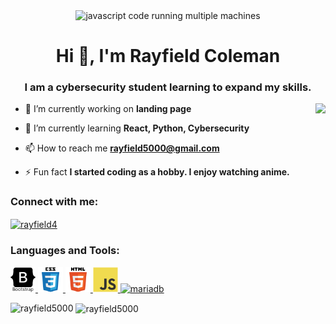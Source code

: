 <div id="header" align="center">
<img src="https://dri.es/files/images/blog/javascript-powered-multichannel.gif" alt="javascript code running multiple machines">

</div>
<h1 align="center">Hi 👋, I'm Rayfield Coleman</h1>
<h3 align="center">I am a cybersecurity student learning to expand my skills.</h3>
<img align="right" src="https://media.giphy.com/media/M9kgjEsLG6LMbYC9dl/giphy.gif" alt"person coding at a desk">

- 🔭 I’m currently working on **landing page**

- 🌱 I’m currently learning **React, Python, Cybersecurity**

- 📫 How to reach me **rayfield5000@gmail.com**

- ⚡ Fun fact **I started coding as a hobby. I enjoy watching anime.**

<h3 align="left">Connect with me:</h3>
<p align="left">
<a href="https://codepen.io/rayfield4" target="blank"><img align="center" src="https://raw.githubusercontent.com/rahuldkjain/github-profile-readme-generator/master/src/images/icons/Social/codepen.svg" alt="rayfield4" height="30" width="40" /></a>
</p>

<h3 align="left">Languages and Tools:</h3>
<p align="left"> <a href="https://getbootstrap.com" target="_blank" rel="noreferrer"> <img src="https://raw.githubusercontent.com/devicons/devicon/master/icons/bootstrap/bootstrap-plain-wordmark.svg" alt="bootstrap" width="40" height="40"/> </a> <a href="https://www.w3schools.com/css/" target="_blank" rel="noreferrer"> <img src="https://raw.githubusercontent.com/devicons/devicon/master/icons/css3/css3-original-wordmark.svg" alt="css3" width="40" height="40"/> </a> <a href="https://www.w3.org/html/" target="_blank" rel="noreferrer"> <img src="https://raw.githubusercontent.com/devicons/devicon/master/icons/html5/html5-original-wordmark.svg" alt="html5" width="40" height="40"/> </a> <a href="https://developer.mozilla.org/en-US/docs/Web/JavaScript" target="_blank" rel="noreferrer"> <img src="https://raw.githubusercontent.com/devicons/devicon/master/icons/javascript/javascript-original.svg" alt="javascript" width="40" height="40"/> </a> <a href="https://mariadb.org/" target="_blank" rel="noreferrer"> <img src="https://www.vectorlogo.zone/logos/mariadb/mariadb-icon.svg" alt="mariadb" width="40" height="40"/> </a> </p>

<p><img align="left" src="https://github-readme-stats.vercel.app/api/top-langs?username=rayfield5000&show_icons=true&locale=en&layout=compact" alt="rayfield5000" /></p>

<p>&nbsp;<img align="center" src="https://github-readme-stats.vercel.app/api?username=rayfield5000&show_icons=true&locale=en" alt="rayfield5000" /></p>

<!-- <p>Copyright images and gifs used are copyrighted and used as creative works for no profit and javascript banner was made by https://dri.es/colophon#license no changes were made.</p> -->
